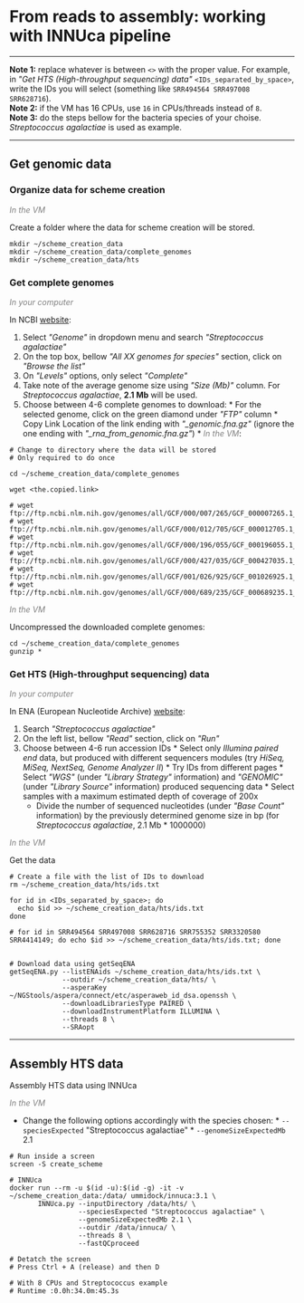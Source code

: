 # From reads to assembly: working with INNUca pipeline

---

**Note 1:** replace whatever is between `<>` with the proper value. For example, in _"Get HTS (High-throughput sequencing) data"_ `<IDs_separated_by_space>`, write the IDs you will select (something like `SRR494564 SRR497008 SRR628716`).  
**Note 2:** if the VM has 16 CPUs, use `16` in CPUs/threads instead of `8`.  
**Note 3:** do the steps bellow for the bacteria species of your choise. _Streptococcus agalactiae_ is used as example.

---

## Get genomic data

### Organize data for scheme creation

<span style="color:grey">_In the VM_</span>

Create a folder where the data for scheme creation will be stored.

```
mkdir ~/scheme_creation_data
mkdir ~/scheme_creation_data/complete_genomes
mkdir ~/scheme_creation_data/hts
```

### Get complete genomes

<span style="color:grey">_In your computer_</span>

In NCBI [website](https://www.ncbi.nlm.nih.gov/):
  1. Select _"Genome"_ in dropdown menu and search _"Streptococcus agalactiae"_
  2. On the top box, bellow _"All XX genomes for species"_ section, click on _"Browse the list"_
  3. On _"Levels"_ options, only select _"Complete"_
  4. Take note of the average genome size using _"Size (Mb)"_ column. For _Streptococcus agalactiae_, **2.1 Mb** will be used.
  5. Choose between 4-6 complete genomes to download:
    * For the selected genome, click on the green diamond under _"FTP"_ column
    * Copy Link Location of the link ending with *"_genomic.fna.gz"* (ignore the one ending with *"_rna_from_genomic.fna.gz"*)
    * <span style="color:grey">_In the VM_</span>:

```
# Change to directory where the data will be stored
# Only required to do once

cd ~/scheme_creation_data/complete_genomes

wget <the.copied.link>

# wget ftp://ftp.ncbi.nlm.nih.gov/genomes/all/GCF/000/007/265/GCF_000007265.1_ASM726v1/GCF_000007265.1_ASM726v1_genomic.fna.gz
# wget ftp://ftp.ncbi.nlm.nih.gov/genomes/all/GCF/000/012/705/GCF_000012705.1_ASM1270v1/GCF_000012705.1_ASM1270v1_genomic.fna.gz
# wget ftp://ftp.ncbi.nlm.nih.gov/genomes/all/GCF/000/196/055/GCF_000196055.1_ASM19605v1/GCF_000196055.1_ASM19605v1_genomic.fna.gz
# wget ftp://ftp.ncbi.nlm.nih.gov/genomes/all/GCF/000/427/035/GCF_000427035.1_09mas018883/GCF_000427035.1_09mas018883_genomic.fna.gz
# wget ftp://ftp.ncbi.nlm.nih.gov/genomes/all/GCF/001/026/925/GCF_001026925.1_ASM102692v1/GCF_001026925.1_ASM102692v1_genomic.fna.gz
# wget ftp://ftp.ncbi.nlm.nih.gov/genomes/all/GCF/000/689/235/GCF_000689235.1_GBCO_p1/GCF_000689235.1_GBCO_p1_genomic.fna.gz
```
<span style="color:grey">_In the VM_</span>  

Uncompressed the downloaded complete genomes:
```
cd ~/scheme_creation_data/complete_genomes
gunzip *
```

### Get HTS (High-throughput sequencing) data

<span style="color:grey">_In your computer_</span>  

In ENA (European Nucleotide Archive) [website](https://www.ebi.ac.uk/ena):
  1. Search _"Streptococcus agalactiae"_
  2. On the left list, bellow _"Read"_ section, click on _"Run"_
  3. Choose between 4-6 run accession IDs
    * Select only _Illumina paired end_ data, but produced with different sequencers modules (try _HiSeq, MiSeq, NextSeq, Genome Analyzer II_)
    * Try IDs from different pages
    * Select _"WGS"_ (under _"Library Strategy"_ information) and _"GENOMIC"_ (under _"Library Source"_ information) produced sequencing data
    * Select samples with a maximum estimated depth of coverage of 200x
      * Divide the number of sequenced nucleotides (under _"Base Count"_ information) by the previously determined genome size in bp (for _Streptococcus agalactiae_, 2.1 Mb * 1000000)

<span style="color:grey">_In the VM_</span>  

Get the data
```
# Create a file with the list of IDs to download
rm ~/scheme_creation_data/hts/ids.txt

for id in <IDs_separated_by_space>; do
  echo $id >> ~/scheme_creation_data/hts/ids.txt
done

# for id in SRR494564 SRR497008 SRR628716 SRR755352 SRR3320580 SRR4414149; do echo $id >> ~/scheme_creation_data/hts/ids.txt; done


# Download data using getSeqENA
getSeqENA.py --listENAids ~/scheme_creation_data/hts/ids.txt \
             --outdir ~/scheme_creation_data/hts/ \
             --asperaKey  ~/NGStools/aspera/connect/etc/asperaweb_id_dsa.openssh \
             --downloadLibrariesType PAIRED \
             --downloadInstrumentPlatform ILLUMINA \
             --threads 8 \
             --SRAopt
```

---

## Assembly HTS data

Assembly HTS data using INNUca

<span style="color:grey">_In the VM_</span>  

  *  Change the following options accordingly with the species chosen:
    * `--speciesExpected` "Streptococcus agalactiae"
    * `--genomeSizeExpectedMb` 2.1  

```
# Run inside a screen
screen -S create_scheme

# INNUca
docker run --rm -u $(id -u):$(id -g) -it -v ~/scheme_creation_data:/data/ ummidock/innuca:3.1 \
       INNUca.py --inputDirectory /data/hts/ \
                 --speciesExpected "Streptococcus agalactiae" \
                 --genomeSizeExpectedMb 2.1 \
                 --outdir /data/innuca/ \
                 --threads 8 \
                 --fastQCproceed

# Detatch the screen
# Press Ctrl + A (release) and then D

# With 8 CPUs and Streptococcus example
# Runtime :0.0h:34.0m:45.3s
```

